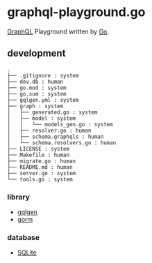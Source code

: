# graphql-playground.go
[GraphQL](https://graphql.org/) Playground written by [Go](https://go.dev/).

## development
```
.
├── .gitignore : system
├── dev.db : human
├── go.mod : system
├── go.sum : system
├── gqlgen.yml : system
├── graph : system
│   ├── generated.go : system
│   ├── model : system
│   │   └── models_gen.go : system
│   ├── resolver.go : human
│   ├── schema.graphqls : human
│   └── schema.resolvers.go : human
├── LICENSE : system
├── Makefile : human
├── migrate.go : human
├── README.md : human
├── server.go : system
└── tools.go : system
```

### library
- [gqlgen](https://github.com/99designs/gqlgen)
- [gorm](https://github.com/go-gorm/gorm)

### database
- [SQLite](https://sqlite.org/index.html)


